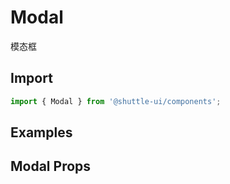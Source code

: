 ---
---

# Modal

模态框

## Import

```jsx
import { Modal } from '@shuttle-ui/components';
```

## Examples

## Modal Props

